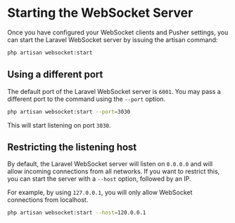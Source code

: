 # Starting the WebSocket Server

Once you have configured your WebSocket clients and Pusher settings, you can start the Laravel WebSocket server by issuing the artisan command:

```bash
php artisan websocket:start
```

## Using a different port

The default port of the Laravel WebSocket server is `6001`. You may pass a different port to the command using the `--port` option.

```bash
php artisan websocket:start --port=3030
```

This will start listening on port `3030`.

## Restricting the listening host

By default, the Laravel WebSocket server will listen on `0.0.0.0` and will allow incoming connections from all networks. If you want to restrict this, you can start the server with a `--host` option, followed by an IP.

For example, by using `127.0.0.1`, you will only allow WebSocket connections from localhost.

```bash
php artisan websocket:start --host=120.0.0.1
```